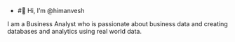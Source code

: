 - #👋 Hi, I’m @himanvesh

I am a Business Analyst who is passionate about business data and creating databases and analytics using real world data. 



<!---
himanvesh/himanvesh is a ✨ special ✨ repository because its `README.md` (this file) appears on your GitHub profile.
You can click the Preview link to take a look at your changes.
--->
